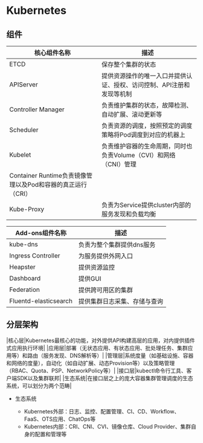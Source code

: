 # Kubernetes

## 组件

|核心组件名称|描述|
|-|-|
|ETCD|保存整个集群的状态|
|APIServer|提供资源操作的唯一入口并提供认证、授权、访问控制、API注册和发现等机制|
|Controller Manager|负责维护集群的状态，故障检测、自动扩展、滚动更新等|
|Scheduler|负责资源的调度，按照预定的调度策略将Pod调度到对应的机器上|
|Kubelet|负责维护容器的生命周期，同时也负责Volume（CVI）和网络（CNI）管理|
|Container Runtime负责镜像管理以及Pod和容器的真正运行（CRI）|
|Kube-Proxy|负责为Service提供cluster内部的服务发现和负载均衡|

|Add-ons组件名称|描述|
|-|-|
|kube-dns|负责为整个集群提供dns服务|
|Ingress Controller|为服务提供外网入口|
|Heapster|提供资源监控|
|Dashboard|提供GUI|
|Federation|提供跨可用区的集群|
|Fluentd-elasticsearch|提供集群日志采集、存储与查询|

## 分层架构

|核心层|Kubernetes最核心的功能，对外提供API构建高层的应用，对内提供插件式应用执行环境|
|应用层|部署（无状态应用、有状态应用、批处理任务、集群应用等）和路由（服务发现、DNS解析等）|
|管理层|系统度量（如基础设施、容器和网络的度量），自动化（如自动扩展、动态Provision等）以及策略管理（RBAC、Quota、PSP、NetworkPolicy等）|
|接口层|kubectl命令行工具、客户端SDK以及集群联邦|
|生态系统|在接口层之上的庞大容器集群管理调度的生态系统，可以划分为两个范畴|

- 生态系统

   - Kubernetes外部：日志、监控、配置管理、CI、CD、Workflow、FaaS、OTS应用、ChatOps等
   - Kubernetes内部：CRI、CNI、CVI、镜像仓库、Cloud Provider、集群自身的配置和管理等


## 